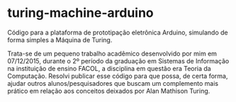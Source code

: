 # turing-machine-arduino
Código para a plataforma de prototipação eletrônica Arduino, simulando de forma simples a Máquina de Turing.

Trata-se de um pequeno trabalho acadêmico desenvolvido por mim em 07/12/2015, durante o 2º período da graduação em Sistemas de Informação na instituição de ensino FACOL, a disciplina em questão era Teoria da Computação.
Resolvi publicar esse código para que possa, de certa forma, ajudar outros alunos/pesquisadores que buscam um complemento mais prático em relação aos conceitos deixados por Alan Mathison Turing.
